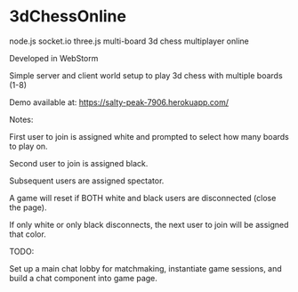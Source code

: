 # 3dChessOnline
node.js socket.io three.js multi-board 3d chess multiplayer online

Developed in WebStorm

Simple server and client world setup to play 3d chess with multiple boards (1-8)

Demo available at: https://salty-peak-7906.herokuapp.com/

Notes:



First user to join is assigned white and prompted to select how many boards to play on.

Second user to join is assigned black.

Subsequent users are assigned spectator.

A game will reset if BOTH white and black users are disconnected (close the page).

If only white or only black disconnects, the next user to join will be assigned that color.

TODO:

Set up a main chat lobby for matchmaking, instantiate game sessions, and build a chat component into game page.
